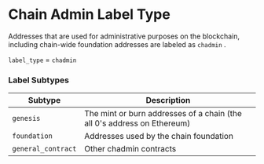 # Chain Admin Label Type

Addresses that are used for administrative purposes on the blockchain, including chain-wide foundation addresses are labeled as `chadmin` .‌

`label_type` = `chadmin`

### Label Subtypes <a href="#label-subtypes" id="label-subtypes"></a>

| Subtype            | Description                                                             |
| ------------------ | ----------------------------------------------------------------------- |
| `genesis`          | The mint or burn addresses of a chain (the all 0's address on Ethereum) |
| `foundation`       | Addresses used by the chain foundation                                  |
| `general_contract` | Other chadmin contracts                                                 |

​
